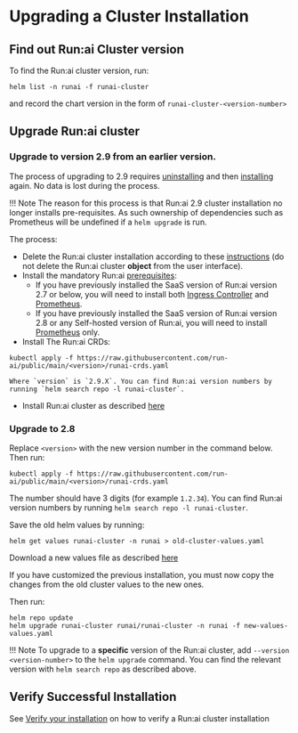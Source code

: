 
# Upgrading a Cluster Installation

## Find out Run:ai Cluster version 

To find the Run:ai cluster version, run:

```
helm list -n runai -f runai-cluster
```

and record the chart version in the form of `runai-cluster-<version-number>`

## Upgrade Run:ai cluster 


### Upgrade to version 2.9 from an earlier version.

The process of upgrading to 2.9 requires [uninstalling](./cluster-delete.md) and then [installing](./cluster-install.md) again. No data is lost during the process. 

!!! Note
    The reason for this process is that Run:ai 2.9 cluster installation no longer installs pre-requisites. As such ownership of dependencies such as Prometheus will be undefined if a `helm upgrade` is run.

The process:

* Delete the Run:ai cluster installation according to these [instructions](cluster-delete.md) (do not delete the Run:ai cluster __object__ from the user interface).
* Install the mandatory Run:ai [prerequisites](cluster-prerequisites.md):
    * If you have previously installed the SaaS version of Run:ai version 2.7 or below, you will need to install both [Ingress Controller](cluster-prerequisites.md#ingress-controller) and [Prometheus](cluster-prerequisites.md#prometheus).
    * If you have previously installed the SaaS version of Run:ai version 2.8 or any Self-hosted version of Run:ai, you will need to install [Prometheus](cluster-prerequisites.md#prometheus) only.
* Install The Run:ai CRDs:
```
kubectl apply -f https://raw.githubusercontent.com/run-ai/public/main/<version>/runai-crds.yaml
```
    Where `version` is `2.9.X`. You can find Run:ai version numbers by running `helm search repo -l runai-cluster`.


* Install Run:ai cluster as described [here](cluster-install.md)

### Upgrade to 2.8

Replace `<version>` with the new version number in the command below. Then run: 

```
kubectl apply -f https://raw.githubusercontent.com/run-ai/public/main/<version>/runai-crds.yaml
```
The number should have 3 digits (for example `1.2.34`). You can find Run:ai version numbers by running `helm search repo -l runai-cluster`.

Save the old helm values by running:

```
helm get values runai-cluster -n runai > old-cluster-values.yaml
```

Download a new values file as described [here](cluster-install.md#install-runai)

If you have customized the previous installation, you must now copy the changes from the old cluster values to the new ones.

Then run:

```
helm repo update
helm upgrade runai-cluster runai/runai-cluster -n runai -f new-values-values.yaml
```

!!! Note
    To upgrade to a __specific__ version of the Run:ai cluster, add `--version <version-number>` to the `helm upgrade` command. You can find the relevant version with `helm search repo` as described above. 

## Verify Successful Installation

See [Verify your installation](cluster-install.md#verify-your-installation) on how to verify a Run:ai cluster installation



